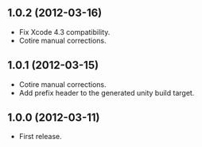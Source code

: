 ## 1.0.2 (2012-03-16)

* Fix Xcode 4.3 compatibility.
* Cotire manual corrections.

## 1.0.1 (2012-03-15)

* Cotire manual corrections.
* Add prefix header to the generated unity build target.

## 1.0.0 (2012-03-11)

* First release.
